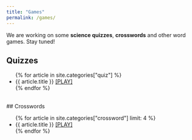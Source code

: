```yaml
---
title: "Games"
permalink: /games/
---
```


We are working on some **science quizzes**, **crosswords** and other word games. Stay tuned!

## Quizzes
<ul>
{% for article in site.categories["quiz"] %}
<li>{{ article.title }} <a href="{{ article.url }}">[PLAY]</a></li>
{% endfor %}
</ul>

<br>
## Crosswords
<ul>
{% for article in site.categories["crossword"] limit: 4 %}
<li>{{ article.title }} <a href="{{ article.url }}">[PLAY]</a></li>
{% endfor %}
</ul>


